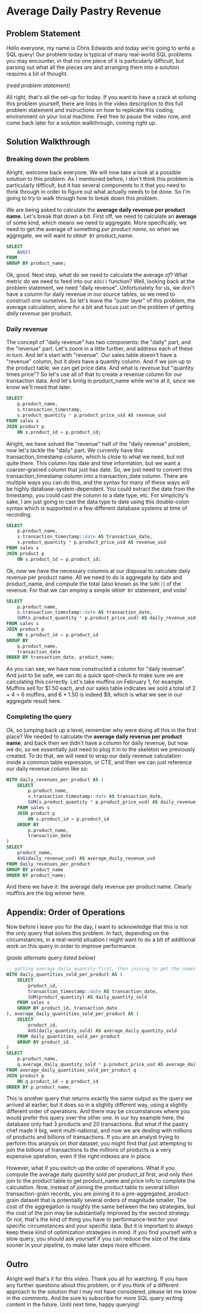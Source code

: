 # Average Daily Pastry Revenue

## Problem Statement
Hello everyone, my name is Chris Edwards and today we're going to write a SQL
query! Our problem today is typical of many real-world SQL problems you may encounter,
in that no one piece of it is particularly difficult, but parsing out what all
the pieces *are* and arranging them into a solution requires a bit of thought.

*(read problem statement)*

All right, that's all the set-up for today. If you want to have a crack at solving this problem
yourself, there are links in the video description to this full problem statement and
instructions on how to replicate this coding environment on your local machine. Feel free to
pause the video now, and come back later for a solution walkthrough, coming right up.


## Solution Walkthrough

### Breaking down the problem
Alright, welcome back everyone. We will now take a look at a possible solution
to this problem. As I mentioned before, I don't think this problem is particularly
difficult, but it has several components to it that you need to think through
in order to figure out what actually needs to be done. So I'm going to try to
walk through how to break down this problem.

We are being asked to calculate the **average daily revenue per product name**. Let's
break that down a bit. First off, we need to calculate an **average** of some kind,
which means we need to aggregate. More specifically, we need to get the average
of something *per product name*, so when we aggregate, we will want to `GROUP BY`
product_name.

```sql
SELECT
	AVG()
FROM
GROUP BY product_name;
```
Ok, good. Next step, *what* do we need to calculate the average *of*? What
metric do we need to feed into our `AVG()` function? Well, looking
back at the problem statement, we need "daily revenue".
Unfortunately for us, we don't have a column for daily revenue in our source tables,
so we need to construct one ourselves. So let's leave the "outer layer" of this
problem, the average calculation, alone for a bit and focus just on the problem
of getting *daily revenue* per product.

### Daily revenue

The concept of "daily revenue" has two components: the "daily" part, and the "revenue"
part. Let's zoom in a little further, and address each of these in turn. And let's
start with "revenue". Our sales table doesn't have a "revenue" column, but it *does*
have a quantity column. And if we join up to the product table, we can get price
data. And what is revenue but "quantity times price"? So let's use all of that
to create a revenue column for our transaction data. And let's bring in product_name
while we're at it, since we know we'll need that later.

```sql
SELECT
	p.product_name,
	s.transaction_timestamp,
	s.product_quantity * p.product_price_usd AS revenue_usd
FROM sales s
JOIN product p
	ON s.product_id = p.product_id;
```

Alright, we have solved the "revenue" half of the "daily revenue" problem, now let's
tackle the "daily" part. We currently have this transaction_timestamp column, which
is close to what we need, but not quite there. This column has date and time information,
but we want a coarser-grained column that just has date. So, we just need to convert
this transaction_timestamp column into a transaction_date column. There are multiple
ways you can do this, and the syntax for many of these ways will be highly
database-system-dependent. You could extract the date from the timestamp, you could
cast the column to a date type, etc. For simplicity's sake, I am just going to
cast the data type to date using this double-colon syntax which is supported in
a few different database systems at time of recording.

```sql
SELECT
	p.product_name,
	s.transaction_timestamp::date AS transaction_date,
	s.product_quantity * p.product_price_usd AS revenue_usd
FROM sales s
JOIN product p
	ON s.product_id = p.product_id;
```
Ok, now we have the necessary columns at our disposal to calculate daily revenue
per product name. All we need to do is aggregate by date and product_name, and compute
the total (also known as the `SUM()`) of the revenue. For that we can employ
a simple `GROUP BY` statement, and voila!

```sql
SELECT
	p.product_name,
	s.transaction_timestamp::date AS transaction_date,
	SUM(s.product_quantity * p.product_price_usd) AS daily_revenue_usd
FROM sales s
JOIN product p
	ON s.product_id = p.product_id
GROUP BY
	p.product_name,
	transaction_date
ORDER BY transaction_date, product_name;
```
As you can see, we have now constructed a column for "daily revenue". And just to be
safe, we can do a quick spot-check to make sure we are calculating this correctly.
Let's take muffins on February 1, for example. Muffins sell for $1.50 each, and
our sales table indicates we sold a total of 2 + 4 = 6 muffins, and 6 * 1.50
is indeed $9, which is what we see in our aggregate result here.

### Completing the query

Ok, so jumping back up a level, remember why were doing all this in the first place?
We needed to calculate the **average daily revenue per product name**, and back then
we didn't have a column for daily revenue, but now we do, so we essentially just
need to plug it in to the skeleton we previously created. To do that, we will
need to wrap our daily revenue calculation inside a common table expression, or CTE,
and then we can just reference our daily revenue column like so:


```sql
WITH daily_revenues_per_product AS (
	SELECT
		p.product_name,
		s.transaction_timestamp::date AS transaction_date,
		SUM(s.product_quantity * p.product_price_usd) AS daily_revenue_usd
	FROM sales s
	JOIN product p
		ON s.product_id = p.product_id
	GROUP BY
		p.product_name,
		transaction_date
)
SELECT
    product_name,
    AVG(daily_revenue_usd) AS average_daily_revenue_usd
FROM daily_revenues_per_product
GROUP BY product_name
ORDER BY product_name;
```

And there we have it: the average daily revenue per product name. Clearly muffins
are the big winner here.

## Appendix: Order of Operations
Now before I leave you for the day, I want to acknowledge that this is not the
only query that solves this problem. In fact, depending on the circumstances,
in a real-world situation I might want to do a bit of additional work on this
query in order to improve performance.

*(paste alternate query listed below)*

```sql
-- getting average daily quantity first, then joining to get the names for the report; more efficient for large datasets
WITH daily_quantities_sold_per_product AS (
    SELECT
        product_id,
        transaction_timestamp::date AS transaction_date,
        SUM(product_quantity) AS daily_quantity_sold
    FROM sales s
    GROUP BY product_id, transaction_date
), average_daily_quantities_sold_per_product AS (
    SELECT
        product_id,
        AVG(daily_quantity_sold) AS average_daily_quantity_sold
    FROM daily_quantities_sold_per_product
    GROUP BY product_id
)
SELECT
    p.product_name,
    q.average_daily_quantity_sold * p.product_price_usd AS average_daily_revenue_usd
FROM average_daily_quantities_sold_per_product q
JOIN product p
    ON q.product_id = p.product_id
ORDER BY p.product_name;
```
This is another query that returns exactly the same output as the query we arrived
at earlier, but it does so in a slightly different way, using a slightly different
order of operations. And there may be circumstances where you would prefer this
query over the other one. In our toy example here, the database only had 3 products
and 20 transactions. But what if the pastry chef made it big, went multi-national,
and now we are dealing with millions of products and billions of transactions.
If you are an analyst trying to perform this analysis on *that* dataset, you might
find that just attempting to join the billions of transactions to the millions
of products is a very expensive operation, even if the right indexes are in place.

However, what if you switch up the order of operations. What if you compute the average
daily *quantity* sold per product_id first, and only *then* join to the product
table to get product_name and price info to complete the calculation. Now, instead
of joining the product table to several billion transaction-grain records, you
are joining it to a pre-aggregated, product-grain dataset that is potentially several
orders of magnitude smaller. The cost of the aggregation is roughly the same
between the two strategies, but the cost of the join may be substantially improved
by the second strategy. Or not, that's the kind of thing you have to performance-test
for your specific circumstances and your specific data. But it is important to
always keep these kind of optimization strategies in mind. If you find yourself
with a slow query, you should ask yourself if you can reduce the size of the data
sooner in your pipeline, to make later steps more efficient.

## Outro
Alright well that's it for this video. Thank you all for watching. If you have any
further questions about this problem, or if you think of a different approach to the
solution that I may not have considered, please let me know in the comments. And
be sure to subscribe for more SQL query writing content in the future. Until next time,
happy querying!